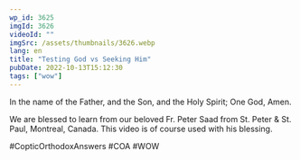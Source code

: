 ```yaml
---
wp_id: 3625
imgId: 3626
videoId: ""
imgSrc: /assets/thumbnails/3626.webp
lang: en
title: "Testing God vs Seeking Him"
pubDate: 2022-10-13T15:12:30
tags: ["wow"]
---
```


<!-- page: 6 -->

<p>In the name of the Father, and the Son, and the Holy Spirit; One God, Amen. </p>
<p>We are blessed to learn from our beloved Fr. Peter Saad from St. Peter & St. Paul, Montreal, Canada. This video is of course used with his blessing.</p>
<p>#CopticOrthodoxAnswers #COA #WOW</p>
